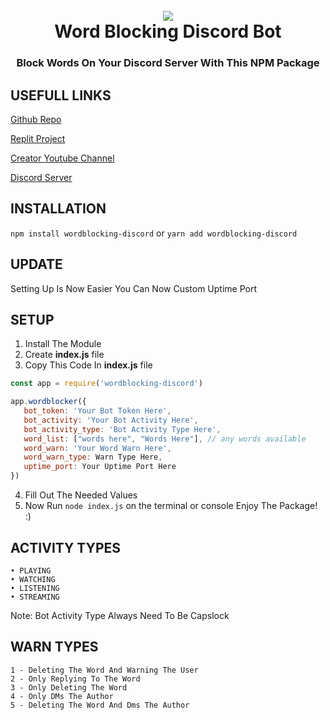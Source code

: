 <h1 align="center">
 <br>
  <a href="https://discord.gg/ymsDeHAMPY"><img src="https://encrypted-tbn0.gstatic.com/images?q=tbn:ANd9GcQzwsS8JzhEGvoeDv2iaQ8F_nUpspxflcbsFhJVbm9oiJpHdK_Q2v8zzIo&s=10"></a>
  <br>
  Word Blocking Discord Bot
</h1>

<h3 align=center>Block Words On Your Discord Server With This NPM Package</h3>

## USEFULL LINKS
[Github Repo](https://github.com/FilipinoAkoShaders/wordblocking-discord/)

[Replit Project](https://replit.com/@Filipinoako/wordblocking-discord)

[Creator Youtube Channel](https://youtube.com/c/FilipinoAkoYT)

[Discord Server](https://discord.gg/ymsDeHAMPY)

## INSTALLATION
```npm install wordblocking-discord```
or
```yarn add wordblocking-discord```

## UPDATE

Setting Up Is Now Easier
You Can Now Custom Uptime Port

## SETUP

1. Install The Module
2. Create **index.js** file
3. Copy This Code In **index.js** file
```js
const app = require('wordblocking-discord')

app.wordblocker({
   bot_token: 'Your Bot Token Here',
   bot_activity: 'Your Bot Activity Here',
   bot_activity_type: 'Bot Activity Type Here',
   word_list: ["words here", "Words Here"], // any words available
   word_warn: 'Your Word Warn Here',
   word_warn_type: Warn Type Here,
   uptime_port: Your Uptime Port Here
})
```
4. Fill Out The Needed Values
5. Now Run ```node index.js``` on the terminal or console
Enjoy The Package! :)

## ACTIVITY TYPES
```
• PLAYING
• WATCHING
• LISTENING
• STREAMING
```
Note: Bot Activity Type Always Need To Be Capslock

## WARN TYPES
```
1 - Deleting The Word And Warning The User
2 - Only Replying To The Word
3 - Only Deleting The Word
4 - Only DMs The Author
5 - Deleting The Word And Dms The Author
```
